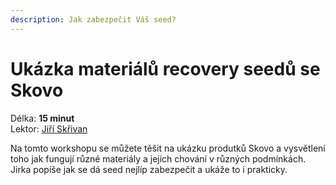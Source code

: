 ```yaml
---
description: Jak zabezpečit Váš seed?
---
```


# Ukázka materiálů recovery seedů se Skovo

Délka: **15 minut**  
Lektor: [Jiří Skřivan](https://ethbrno.gwei.cz/prednasejici#jiri-skrivan-skovo-cz)

  
Na tomto workshopu se můžete těšit na ukázku produtků Skovo a vysvětlení toho jak fungují různé materiály a jejich chování v různých podmínkách. Jirka popíše jak se dá seed nejlíp zabezpečit a ukáže to i prakticky. 

